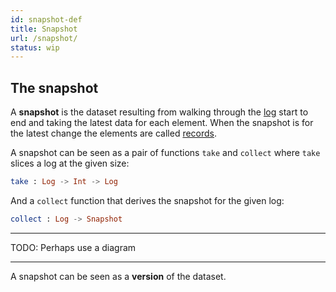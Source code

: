 ```yaml
---
id: snapshot-def
title: Snapshot
url: /snapshot/
status: wip
---
```


## The snapshot

A **snapshot** is the dataset resulting from walking through the
[log](/glossary/log/) start to end and taking the latest data for each
element. When the snapshot is for the latest change the elements are called
[records](/glossary/record/).

A snapshot can be seen as a pair of functions `take` and `collect` where `take`
slices a log at the given size:

```elm
take : Log -> Int -> Log
```

And a `collect` function that derives the snapshot for the given log:

```elm
collect : Log -> Snapshot
```

***
TODO: Perhaps use a diagram
***

A snapshot can be seen as a **version** of the dataset.
